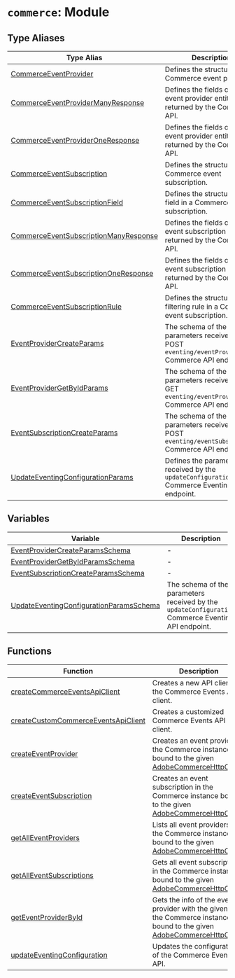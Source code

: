 # `commerce`: Module

## Type Aliases

| Type Alias                                                                                     | Description                                                                                          |
| ---------------------------------------------------------------------------------------------- | ---------------------------------------------------------------------------------------------------- |
| [CommerceEventProvider](type-aliases/CommerceEventProvider.md)                                 | Defines the structure of a Commerce event provider.                                                  |
| [CommerceEventProviderManyResponse](type-aliases/CommerceEventProviderManyResponse.md)         | Defines the fields of many event provider entities returned by the Commerce API.                     |
| [CommerceEventProviderOneResponse](type-aliases/CommerceEventProviderOneResponse.md)           | Defines the fields of an event provider entity returned by the Commerce API.                         |
| [CommerceEventSubscription](type-aliases/CommerceEventSubscription.md)                         | Defines the structure of a Commerce event subscription.                                              |
| [CommerceEventSubscriptionField](type-aliases/CommerceEventSubscriptionField.md)               | Defines the structure of a field in a Commerce event subscription.                                   |
| [CommerceEventSubscriptionManyResponse](type-aliases/CommerceEventSubscriptionManyResponse.md) | Defines the fields of many event subscription entities returned by the Commerce API.                 |
| [CommerceEventSubscriptionOneResponse](type-aliases/CommerceEventSubscriptionOneResponse.md)   | Defines the fields of an event subscription entity returned by the Commerce API.                     |
| [CommerceEventSubscriptionRule](type-aliases/CommerceEventSubscriptionRule.md)                 | Defines the structure of a filtering rule in a Commerce event subscription.                          |
| [EventProviderCreateParams](type-aliases/EventProviderCreateParams.md)                         | The schema of the parameters received by the POST `eventing/eventProvider` Commerce API endpoint.    |
| [EventProviderGetByIdParams](type-aliases/EventProviderGetByIdParams.md)                       | The schema of the parameters received by the GET `eventing/eventProvider/:id` Commerce API endpoint. |
| [EventSubscriptionCreateParams](type-aliases/EventSubscriptionCreateParams.md)                 | The schema of the parameters received by the POST `eventing/eventSubscribe` Commerce API endpoint.   |
| [UpdateEventingConfigurationParams](type-aliases/UpdateEventingConfigurationParams.md)         | Defines the parameters received by the `updateConfiguration` Commerce Eventing API endpoint.         |

## Variables

| Variable                                                                                        | Description                                                                                        |
| ----------------------------------------------------------------------------------------------- | -------------------------------------------------------------------------------------------------- |
| [EventProviderCreateParamsSchema](variables/EventProviderCreateParamsSchema.md)                 | -                                                                                                  |
| [EventProviderGetByIdParamsSchema](variables/EventProviderGetByIdParamsSchema.md)               | -                                                                                                  |
| [EventSubscriptionCreateParamsSchema](variables/EventSubscriptionCreateParamsSchema.md)         | -                                                                                                  |
| [UpdateEventingConfigurationParamsSchema](variables/UpdateEventingConfigurationParamsSchema.md) | The schema of the parameters received by the `updateConfiguration` Commerce Eventing API endpoint. |

## Functions

| Function                                                                                | Description                                                                                                                                                                                                                                                                   |
| --------------------------------------------------------------------------------------- | ----------------------------------------------------------------------------------------------------------------------------------------------------------------------------------------------------------------------------------------------------------------------------- |
| [createCommerceEventsApiClient](functions/createCommerceEventsApiClient.md)             | Creates a new API client for the Commerce Events API client.                                                                                                                                                                                                                  |
| [createCustomCommerceEventsApiClient](functions/createCustomCommerceEventsApiClient.md) | Creates a customized Commerce Events API client.                                                                                                                                                                                                                              |
| [createEventProvider](functions/createEventProvider.md)                                 | Creates an event provider in the Commerce instance bound to the given [AdobeCommerceHttpClient](https://github.com/adobe/aio-commerce-sdk/blob/main/packages-private/aio-commerce-lib-api/docs/api-reference/classes/AdobeCommerceHttpClient.md).                             |
| [createEventSubscription](functions/createEventSubscription.md)                         | Creates an event subscription in the Commerce instance bound to the given [AdobeCommerceHttpClient](https://github.com/adobe/aio-commerce-sdk/blob/main/packages-private/aio-commerce-lib-api/docs/api-reference/classes/AdobeCommerceHttpClient.md).                         |
| [getAllEventProviders](functions/getAllEventProviders.md)                               | Lists all event providers of the Commerce instance bound to the given [AdobeCommerceHttpClient](https://github.com/adobe/aio-commerce-sdk/blob/main/packages-private/aio-commerce-lib-api/docs/api-reference/classes/AdobeCommerceHttpClient.md).                             |
| [getAllEventSubscriptions](functions/getAllEventSubscriptions.md)                       | Gets all event subscriptions in the Commerce instance bound to the given [AdobeCommerceHttpClient](https://github.com/adobe/aio-commerce-sdk/blob/main/packages-private/aio-commerce-lib-api/docs/api-reference/classes/AdobeCommerceHttpClient.md).                          |
| [getEventProviderById](functions/getEventProviderById.md)                               | Gets the info of the event provider with the given ID of the Commerce instance bound to the given [AdobeCommerceHttpClient](https://github.com/adobe/aio-commerce-sdk/blob/main/packages-private/aio-commerce-lib-api/docs/api-reference/classes/AdobeCommerceHttpClient.md). |
| [updateEventingConfiguration](functions/updateEventingConfiguration.md)                 | Updates the configuration of the Commerce Eventing API.                                                                                                                                                                                                                       |
